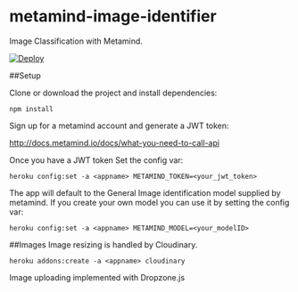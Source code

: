 # metamind-image-identifier
Image Classification with Metamind. 

[![Deploy](https://www.herokucdn.com/deploy/button.png)](https://heroku.com/deploy)

##Setup

Clone or download the project and install dependencies:

```
npm install
```

Sign up for a metamind account and generate a JWT token:

http://docs.metamind.io/docs/what-you-need-to-call-api

Once you have a JWT token Set the config var:

```
heroku config:set -a <appname> METAMIND_TOKEN=<your_jwt_token>
```

The app will default to the General Image identification model supplied by metamind. If you create your own model you can use it by setting the config var:

```
heroku config:set -a <appname> METAMIND_MODEL=<your_modelID>
```

##Images
Image resizing is handled by Cloudinary. 

```
heroku addons:create -a <appname> cloudinary
```

Image uploading implemented with Dropzone.js



